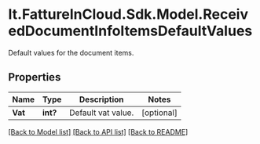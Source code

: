 # It.FattureInCloud.Sdk.Model.ReceivedDocumentInfoItemsDefaultValues
Default values for the document items.

## Properties

Name | Type | Description | Notes
------------ | ------------- | ------------- | -------------
**Vat** | **int?** | Default vat value. | [optional] 

[[Back to Model list]](../README.md#documentation-for-models) [[Back to API list]](../README.md#documentation-for-api-endpoints) [[Back to README]](../README.md)

